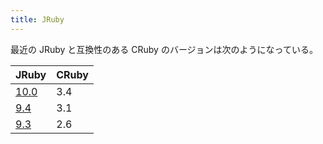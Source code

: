 ```yaml
---
title: JRuby
---
```


最近の JRuby と互換性のある CRuby のバージョンは次のようになっている。

| JRuby | CRuby |
|---|---|
| [10.0](https://github.com/jruby/jruby/releases/tag/10.0.0.0) | 3.4 |
| [9.4](https://github.com/jruby/jruby/releases/tag/9.4.0.0) | 3.1 |
| [9.3](https://github.com/jruby/jruby/releases/tag/9.3.0.0) | 2.6 |
